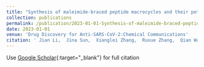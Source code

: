 ```yaml
---
title: "Synthesis of maleimide-braced peptide macrocycles and their potential anti-SARS-CoV-2 mechanisms"
collection: publications
permalink: /publication/2023-01-01-Synthesis-of-maleimide-braced-peptide-macrocycles-and-their-potential-anti-SARS-CoV-2-mechanisms
date: 2023-01-01
venue: 'Drug Discovery for Anti-SARS-CoV-2:Chemical Communications'
citation: ' Jian Li,  Jina Sun,  Xianglei Zhang,  Ruxue Zhang,  Qian Wang,  Lin Wang,  Leike Zhang,  Xiong Xie,  Chunpu Li,  Yu Zhou, &quot;Synthesis of maleimide-braced peptide macrocycles and their potential anti-SARS-CoV-2 mechanisms.&quot; Drug Discovery for Anti-SARS-CoV-2:Chemical Communications, 2023.'
---
```

Use [Google Scholar](https://scholar.google.com/scholar?q=Synthesis+of+maleimide+braced+peptide+macrocycles+and+their+potential+anti+SARS+CoV+2+mechanisms){:target="_blank"} for full citation